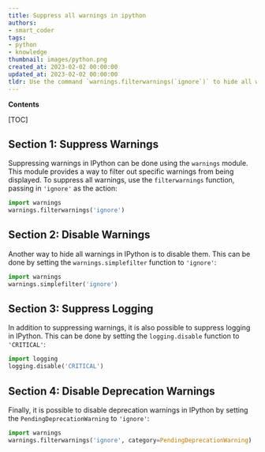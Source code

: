 ```yaml
---
title: Suppress all warnings in ipython
authors:
- smart_coder
tags:
- python
- knowledge
thumbnail: images/python.png
created_at: 2023-02-02 00:00:00
updated_at: 2023-02-02 00:00:00
tldr: Use the command `warnings.filterwarnings(`ignore`)` to hide all warnings in IPython.
---
```


**Contents**

[TOC]

## Section 1: Suppress Warnings

Suppressing warnings in IPython can be done using the `warnings` module. This module provides a way to filter out specific warnings from being displayed. To suppress all warnings, use the `filterwarnings` function, passing in `'ignore'` as the action:

```python
import warnings
warnings.filterwarnings('ignore')
```

## Section 2: Disable Warnings

Another way to hide all warnings in IPython is to disable them. This can be done by setting the `warnings.simplefilter` function to `'ignore'`:

```python
import warnings
warnings.simplefilter('ignore')
```

## Section 3: Suppress Logging

In addition to suppressing warnings, it is also possible to suppress logging in IPython. This can be done by setting the `logging.disable` function to `'CRITICAL'`:

```python
import logging
logging.disable('CRITICAL')
```

## Section 4: Disable Deprecation Warnings

Finally, it is possible to disable deprecation warnings in IPython by setting the `PendingDeprecationWarning` to `'ignore'`:

```python
import warnings
warnings.filterwarnings('ignore', category=PendingDeprecationWarning)
```
